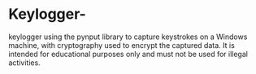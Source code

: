 # Keylogger-
keylogger using the pynput library to capture keystrokes on a Windows machine, with cryptography used to encrypt the captured data. It is intended for educational purposes only and must not be used for illegal activities.
